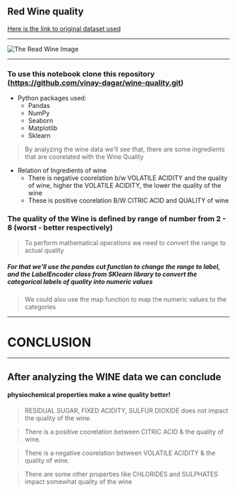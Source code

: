 ## Red Wine quality 

[Here is the link to original dataset used](https://www.kaggle.com/uciml/red-wine-quality-cortez-et-al-2009)

______

![The Read Wine Image](https://www.thespruceeats.com/thmb/Fv9_8yovhCtj_HYhZXIL6jba43E=/960x0/filters:no_upscale():max_bytes(150000):strip_icc():format(webp)/red-wine-is-poured-into-a-glass-from-a-bottle--light-background--1153158143-98320451802c485cb6d7b5437c7fd60a.jpg)

_______

### To use this notebook clone this repository (https://github.com/vinay-dagar/wine-quality.git) 

* Python packages used:
  * Pandas
  * NumPy
  * Seaborn
  * Matplotlib
  * Sklearn



> By analyzing the wine data we'll see that, there are some ingredients that are coorelated with the Wine Quality





* Relation of Ingredients of wine
  * There is negative coorelation b/w VOLATILE ACIDITY and the quality of wine, higher the VOLATILE ACIDITY, the lower the quality of the wine
  * These is positive coorelation B/W CITRIC ACID and QUALITY of wine





### The quality of the Wine is defined by range of number from 2 - 8 (worst - better  respectively)
> To perform mathematical operations we need to convert the range to actual quality

##### For that we'll use the pandas cut function to change the range to label, and the LabelEncoder class from SKlearn library to convert the categorical labels of quality into numeric values
> We could also use the map function to map the numeric values to the categories


______

# CONCLUSION

_________

## After analyzing the WINE data we can conclude


####  physiochemical properties make a wine quality better!

> RESIDUAL SUGAR, FIXED ACIDITY, SULFUR DIOXIDE does not impact the quality of the wine.

> There is a positive coorelation between CITRIC ACID & the quality of wine.

> There is a negative coorelation between VOLATILE ACIDITY & the quality of wine.

> There are some other properties like CHLORIDES and SULPHATES impact somewhat quality of the wine
